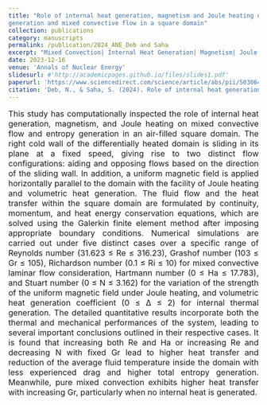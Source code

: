 ```yaml
---
title: "Role of internal heat generation, magnetism and Joule heating on entropy 
generation and mixed convective flow in a square domain"
collection: publications
category: manuscripts
permalink: /publication/2024_ANE_Deb and Saha
excerpt: "Mixed Convection| Internal Heat Generation| Magnetism| Joule Heating"
date: 2023-12-16
venue: 'Annals of Nuclear Energy'
slidesurl: #'http://academicpages.github.io/files/slides1.pdf'
paperurl: 'https://www.sciencedirect.com/science/article/abs/pii/S0306454923006436'
citation: 'Deb, N., & Saha, S. (2024). Role of internal heat generation, magnetism and Joule heating on entropy generation and mixed convective flow in a square domain. Annals of Nuclear Energy, 198, 110324.'
---
```


<p style="text-align: justify; font-size: 16px">This study has computationally inspected the role of internal heat generation, magnetism, and Joule heating on mixed convective flow and entropy generation in an air-filled square domain. The right cold wall of the differentially heated domain is sliding in its plane at a fixed speed, giving rise to two distinct flow configurations: aiding and opposing flows based on the direction of the sliding wall. In addition, a uniform magnetic field is applied horizontally parallel to the domain with the facility of Joule heating and volumetric heat generation. The fluid flow and the heat transfer within the square domain are formulated by continuity, momentum, and heat energy conservation equations, which are solved using the Galerkin finite element method after imposing appropriate boundary conditions. Numerical simulations are carried out under five distinct cases over a specific range of Reynolds number (31.623 ≤ Re ≤ 316.23), Grashof number (103 ≤ Gr ≤ 105), Richardson number (0.1 ≤ Ri ≤ 10) for mixed convective laminar flow consideration, Hartmann number (0 ≤ Ha ≤ 17.783), and Stuart number (0 ≤ N ≤ 3.162) for the variation of the strength of the uniform magnetic field under Joule heating, and volumetric heat generation coefficient (0 ≤ Δ ≤ 2) for internal thermal generation. The detailed quantitative results incorporate both the thermal and mechanical performances of the system, leading to several important conclusions outlined in their respective cases. It is found that increasing both Re and Ha or increasing Re and decreasing N with fixed Gr lead to higher heat transfer and reduction of the average fluid temperature inside the domain with less experienced drag and higher total entropy generation. Meanwhile, pure mixed convection exhibits higher heat transfer with increasing Gr, particularly when no internal heat is generated.</p>